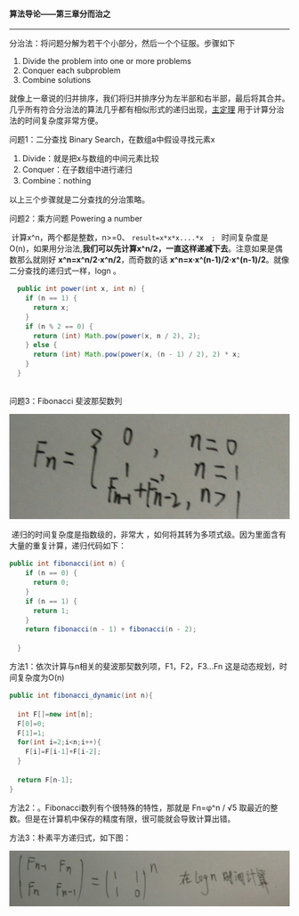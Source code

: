 #### 算法导论——第三章分而治之



---

分治法：将问题分解为若干个小部分，然后一个个征服。步骤如下

1. Divide the problem into one or more problems
2. Conquer  each subproblem  
3. Combine solutions

​        就像上一章说的归并排序，我们将归并排序分为左半部和右半部，最后将其合并。几乎所有符合分治法的算法几乎都有相似形式的递归出现，[主定理](https://baike.baidu.com/item/%E4%B8%BB%E5%AE%9A%E7%90%86/3463232) 用于计算分治法的时间复杂度非常方便。



问题1：二分查找 Binary Search，在数组a中假设寻找元素x

1.  Divide：就是把x与数组的中间元素比较
2. Conquer：在子数组中进行递归
3. Combine：nothing

以上三个步骤就是二分查找的分治策略。



问题2：乘方问题 Powering a number

​	计算x^n，两个都是整数，n>=0、  `result=x*x*x....*x  ; `  时间复杂度是 O(n)，如果用分治法,**我们可以先计算x^n/2，一直这样递减下去**。注意如果是偶数那么就刚好 **x^n=x^n/2·x^n/2**，而奇数的话 **x^n=x·x^(n-1)/2·x^(n-1)/2**。就像二分查找的递归式一样，logn 。

```java
  public int power(int x, int n) {
    if (n == 1) {
      return x;
    }
    if (n % 2 == 0) {
      return (int) Math.pow(power(x, n / 2), 2);
    } else {
      return (int) Math.pow(power(x, (n - 1) / 2), 2) * x;
    }
  }
  
```

问题3：Fibonacci  斐波那契数列

<img src="https://github.com/krystalics/krystalics.github.io/blob/master/_posts/Introduction_to_Algorithm/img/Fibonacci.JPG?raw=true">

​	递归的时间复杂度是指数级的，非常大 ，如何将其转为多项式级。因为里面含有大量的重复计算，递归代码如下：

```java
public int fibonacci(int n) {
    if (n == 0) {
      return 0;
    }
    if (n == 1) {
      return 1;
    }
    return fibonacci(n - 1) + fibonacci(n - 2);

  }
```

方法1：依次计算与n相关的斐波那契数列项，F1，F2，F3...Fn  这是动态规划，时间复杂度为O(n)

```java
public int fibonacci_dynamic(int n){

  int F[]=new int[n];
  F[0]=0;
  F[1]=1;
  for(int i=2;i<n;i++){
    F[i]=F[i-1]+F[i-2];
  }

  return F[n-1];
}
```

方法2：。Fibonacci数列有个很特殊的特性，那就是  Fn=φ^n / √5 取最近的整数。但是在计算机中保存的精度有限，很可能就会导致计算出错。

方法3：朴素平方递归式，如下图：

<img src="https://github.com/krystalics/krystalics.github.io/blob/master/_posts/Introduction_to_Algorithm/img/%E7%9F%A9%E9%98%B5.JPG?raw=true">



